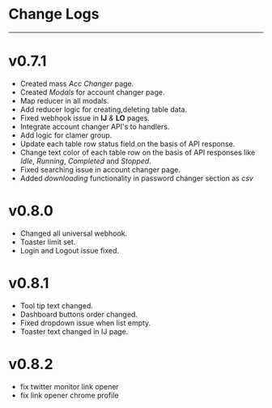 # Change Logs

---

# v0.7.1

- Created mass _Acc Changer_ page.
- Created _Modals_ for account changer page.
- Map reducer in all modals.
- Add reducer logic for creating,deleting table data.
- Fixed webhook issue in **IJ** _&_ **LO** pages.
- Integrate account changer API's to handlers.
- Add logic for clamer group.
- Update each table row status field on the basis of API response.
- Change text color of each table row on the basis of API responses like _Idle_, _Running_, _Completed_ and _Stopped_.
- Fixed searching issue in account changer page.
- Added _downloading_ functionality in password changer section as _csv_

# v0.8.0

- Changed all universal webhook.
- Toaster limit set.
- Login and Logout issue fixed.

# v0.8.1

- Tool tip text changed.
- Dashboard buttons order changed.
- Fixed dropdown issue when list empty.
- Toaster text changed in IJ page.

# v0.8.2

- fix twitter monitor link opener
- fix link opener chrome profile
